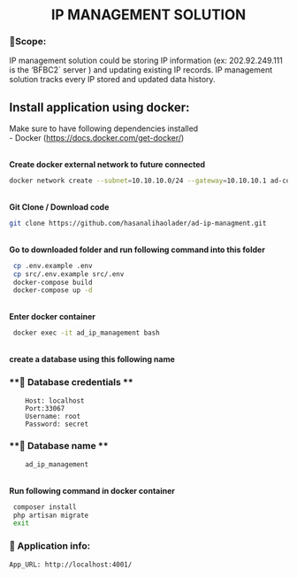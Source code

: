 <center style='font-size:25px'>
    <b>IP MANAGEMENT SOLUTION</b>
</center>

### **🔭Scope:**
<p>
IP management solution could be storing IP information (ex: 202.92.249.111 is the ‘BFBC2` server ) and updating existing IP records. IP management solution tracks every IP stored and updated data history.
</p>



## **Install application using docker:**
Make sure to have following dependencies installed <br>
	    - Docker (https://docs.docker.com/get-docker/) <br><br>



<b>Create docker external network to future connected</b>

```bash
docker network create --subnet=10.10.10.0/24 --gateway=10.10.10.1 ad-common-network
```
<br><b>Git Clone / Download code</b>
```bash
git clone https://github.com/hasanalihaolader/ad-ip-managment.git
```
<br><b>Go to downloaded folder and run following command into this folder</b>
```bash
 cp .env.example .env
 cp src/.env.example src/.env
 docker-compose build
 docker-compose up -d
```

<br><b>Enter docker container </b>
```bash
 docker exec -it ad_ip_management bash
```

<br><b>create a database using this following name</b>
### **🌱 Database credentials **
```env
	Host: localhost
	Port:33067
	Username: root
	Password: secret
```

### **🌱 Database name **
```bash
 	ad_ip_management
```


<br><b>Run following command in docker container </b>
```bash
 composer install
 php artisan migrate
 exit
```

### **🌱 Application info:**
```env
App_URL: http://localhost:4001/
```
